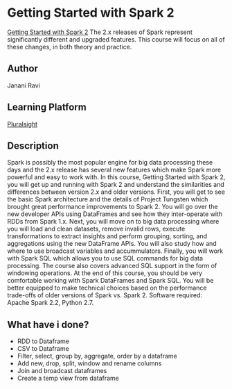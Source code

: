 # Getting Started with Spark 2

[Getting Started with Spark 2](https://app.pluralsight.com/library/courses/spark-2-getting-started)
The 2.x releases of Spark represent significantly different and upgraded features. This course will focus on all of these changes, in both theory and practice.

## Author
Janani Ravi

## Learning Platform
[Pluralsight](https://www.pluralsight.com/)

## Description
Spark is possibly the most popular engine for big data processing these days and the 2.x release has several new features which make Spark more powerful and easy to work with. In this course, Getting Started with Spark 2, you will get up and running with Spark 2 and understand the similarities and differences between version 2.x and older versions. First, you will get to see the basic Spark architecture and the details of Project Tungsten which brought great performance improvements to Spark 2. You will go over the new developer APIs using DataFrames and see how they inter-operate with RDDs from Spark 1.x. Next, you will move on to big data processing where you will load and clean datasets, remove invalid rows, execute transformations to extract insights and perform grouping, sorting, and aggregations using the new DataFrame APIs. You will also study how and where to use broadcast variables and accummulators. Finally, you will work with Spark SQL which allows you to use SQL commands for big data processing. The course also covers advanced SQL support in the form of windowing operations. At the end of this course, you should be very comfortable working with Spark DataFrames and Spark SQL. You will be better equipped to make technical choices based on the performance trade-offs of older versions of Spark vs. Spark 2. Software required: Apache Spark 2.2, Python 2.7.

## What have i done?
- RDD to Dataframe
- CSV to Dataframe
- Filter, select, group by, aggregate, order by a dataframe
- Add new, drop, split, window and rename columns
- Join and broadcast dataframes
- Create a temp view from dataframe
